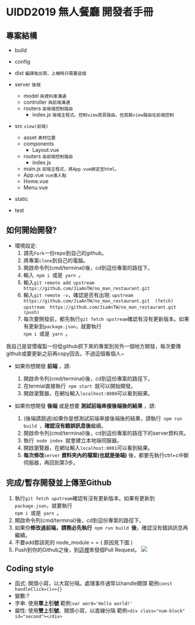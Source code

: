 
# UIDD2019 無人餐廳 開發者手冊
## 專案結構
* build
* config
* dist `編譯後出現，上機時只需要這個`
* server `後端`
  * model `與資料庫溝通`
  * controller `與前端溝通`
  * routers `由後端控制路由`
    * index.js `後端主程式。控制view首頁路由，但其餘view路由在前端控制`
* src `view(前端)`
  * asset `素材位置`
  * components
      * Layout.vue
  * routers `由前端控制路由`
      * index.js
  * main.js `前端主程式，將App.vue綁定至html。`
  * App.vue `vue進入點`
  * Home.vue
  * Menu.vue 

* static
* test


## 如何開始開發?
* 環境設定:
    1. 請先<code>Fork</code>一份repo到自己的github。
    2. 將專案<code>clone</code>到自己的電腦。
    3. 開啟命令列(cmd/terminal)後，cd到這份專案的路徑下。
    4. 輸入<code>  npm i  </code>或是<code>  yarn  </code>。
    5. 輸入` git remote add upstream https://github.com/JiaAnTW/no_man_restaurant.git  `
    6. 輸入` git remote -v `，確認是否有出現:
`upstream  https://github.com/JiaAnTW/no_man_restaurant.git  (fetch)`
`upstream  https://github.com/JiaAnTW/no_man_restaurant.git  (push)`
    7. 每次要開發前，都先執行` git fetch upstream `確認有沒有更新版本。如果有更新到`package.json`，就要執行<code>  npm i  </code>或是<code>  yarn  </code>。

我自己是習慣複製一份從github抓下來的專案到另外一個地方開發，每次要傳github或要更新之前再copy回去。不過這個看個人~
* 如果你想開發 **前端** ，請:
    1. 開啟命令列(cmd/terminal)後，cd到這份專案的路徑下。
    2. 在termial直接執行`  npm start  `就可以開始開發。
    3. 開啟瀏覽器，在網址輸入`localhost:8080`可以看到結果。

* 如果你想開發 **後端** 或是想要 **測試前端串接後端後的結果** ，請:
    1. (後端請跳過)如果你是想測試前端串接後端後的結果，請執行`  npm run build  `，**確認沒有錯誤訊息後**繼續。
    2. 開啟命令列(cmd/terminal)後，cd到這份專案的路徑下的server資料夾。
    3. 執行`  node index  `就會建立本地端伺服器。
    4. 開啟瀏覽器，在網址輸入`localhost:8081`可以看到結果。
    5. **每次修改**`server` **資料夾內的檔案(也就是後端)** 後，都要先執行ctrl+c中斷伺服器，再回到第3步。

## 完成/暫存開發並上傳至Github
1. 執行` git fetch upstream `確認有沒有更新版本。如果有更新到`package.json`，就要執行<code>  npm i  </code>或是<code>  yarn  </code>。
2. 開啟命令列(cmd/terminal)後，cd到這份專案的路徑下。
3. 如果你**修改過前端，請務必先執行**`  npm run build  `**後**，確認沒有錯誤訊息再繼續。
4. 不要add那該死的 node_module = = ( 原因見下圖 )
5. Push到你的Github之後，到[這裡](https://github.com/JiaAnTW/no_man_restaurant/pulls)來發個Pull Request。
![](https://1.bp.blogspot.com/-ioAjKF2q2OY/XDK3qrApmvI/AAAAAAAABv8/U21gT-8HyE0lCAlnolGc30aWMM1RbNjJQCLcBGAs/s1600/02.jpg)




## Coding style
* 函式: 開頭小寫，以大寫分隔。處理事件通常以handle開頭
  範例`const handleClick=()=>{}`
* 變數:?
* 字串: 使用**單上引號**
  範例:`var word='Hello world!'`
* 屬性: 使用**雙上引號**、開頭小寫，以直線分隔
  範例`<div class="num-block" id="second"></div>`
